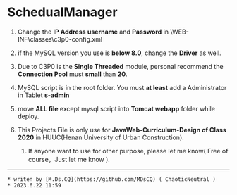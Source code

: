 # SchedualManager
1. Change the **IP Address** **username** and **Password** in \WEB-INF\classes\c3p0-config.xml

2. if the MySQL version you use is **below 8.0**, change the **Driver** as well.
   
3. Due to C3P0 is the **Single Threaded** module, personal recommend the **Connection Pool** must **small** than **20**.
   
4. MySQL script is in the root folder. You must **at least** add a Administrator in Tablet **s-admin**
   
5. move **ALL file** except mysql script into **Tomcat webapp** folder while deploy.
   
6. This Projects File is only use for **JavaWeb-Curriculum-Design of Class 2020** in HUUC(Henan University of Urban Construction).
   1. If anyone want to use for other purpose, please let me know( Free of course，Just let me know ).
---
    * writen by [M.Ds.CQ](https://github.com/MDsCQ) ( ChaoticNeutral )
    * 2023.6.22 11:59
    
